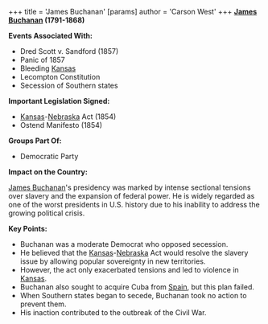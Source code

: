 +++
 title = 'James Buchanan'
[params]
	author = 'Carson West'
+++
**[James Buchanan](./../james-buchanan/) (1791-1868)**

**Events Associated With:**

* Dred Scott v. Sandford (1857)
* Panic of 1857
* Bleeding [Kansas](./../kansas/)
* Lecompton Constitution
* Secession of Southern states

**Important Legislation Signed:**

* [Kansas](./../kansas/)-[Nebraska](./../nebraska/) Act (1854)
* Ostend Manifesto (1854)

**Groups Part Of:**

* Democratic Party

**Impact on the Country:**

[James Buchanan](./../james-buchanan/)'s presidency was marked by intense sectional tensions over slavery and the expansion of federal power. He is widely regarded as one of the worst presidents in U.S. history due to his inability to address the growing political crisis.

**Key Points:**

* Buchanan was a moderate Democrat who opposed secession.
* He believed that the [Kansas](./../kansas/)-[Nebraska](./../nebraska/) Act would resolve the slavery issue by allowing popular sovereignty in new territories.
* However, the act only exacerbated tensions and led to violence in [Kansas](./../kansas/).
* Buchanan also sought to acquire Cuba from [Spain](./../spain/), but this plan failed.
* When Southern states began to secede, Buchanan took no action to prevent them.
* His inaction contributed to the outbreak of the Civil War.